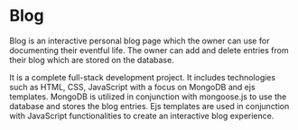 # Blog

Blog is an interactive personal blog page which the owner can use for documenting their eventful life. The owner can add and delete entries from their blog which are stored on the database.

It is a complete full-stack development project. It includes technologies such as HTML, CSS, JavaScript with a focus on MongoDB and ejs templates. MongoDB is utilized in conjunction with mongoose.js to use the database and stores the blog entries. Ejs templates are used in conjunction with JavaScript functionalities to create an interactive blog experience.
